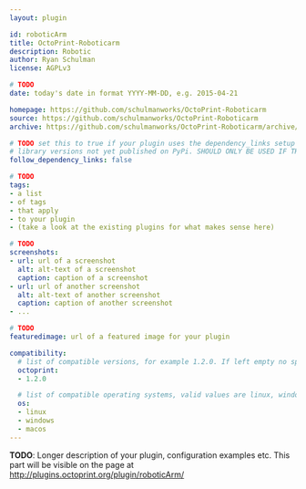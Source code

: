 ```yaml
---
layout: plugin

id: roboticArm
title: OctoPrint-Roboticarm
description: Robotic 
author: Ryan Schulman
license: AGPLv3

# TODO
date: today's date in format YYYY-MM-DD, e.g. 2015-04-21

homepage: https://github.com/schulmanworks/OctoPrint-Roboticarm
source: https://github.com/schulmanworks/OctoPrint-Roboticarm
archive: https://github.com/schulmanworks/OctoPrint-Roboticarm/archive/master.zip

# TODO set this to true if your plugin uses the dependency_links setup parameter to include
# library versions not yet published on PyPi. SHOULD ONLY BE USED IF THERE IS NO OTHER OPTION!
follow_dependency_links: false

# TODO
tags:
- a list
- of tags
- that apply
- to your plugin
- (take a look at the existing plugins for what makes sense here)

# TODO
screenshots:
- url: url of a screenshot
  alt: alt-text of a screenshot
  caption: caption of a screenshot
- url: url of another screenshot
  alt: alt-text of another screenshot
  caption: caption of another screenshot
- ...

# TODO
featuredimage: url of a featured image for your plugin

compatibility:
  # list of compatible versions, for example 1.2.0. If left empty no specific version requirement will be assumed
  octoprint:
  - 1.2.0

  # list of compatible operating systems, valid values are linux, windows, macos, leaving empty defaults to all
  os:
  - linux
  - windows
  - macos
---
```


**TODO**: Longer description of your plugin, configuration examples etc. This part will be visible on the page at
http://plugins.octoprint.org/plugin/roboticArm/
